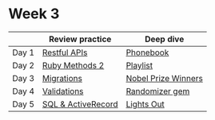 # Week 3

|       | Review practice                            | Deep dive                                     |
| ----- | ------------------------------------------ | --------------------------------------------- |
| Day 1 | [Restful APIs](restful_apis)               | [Phonebook](11_phonebook)                     |
| Day 2 | [Ruby Methods 2](ruby_methods_2)           | [Playlist](12_playlist)                       |
| Day 3 | [Migrations](migrations)                   | [Nobel Prize Winners](13_nobel_prize_winners) |
| Day 4 | [Validations](validations)                 | [Randomizer gem](14_randomizer_gem)           |
| Day 5 | [SQL & ActiveRecord](sql_and_activerecord) | [Lights Out](15_lights_out)                   |
